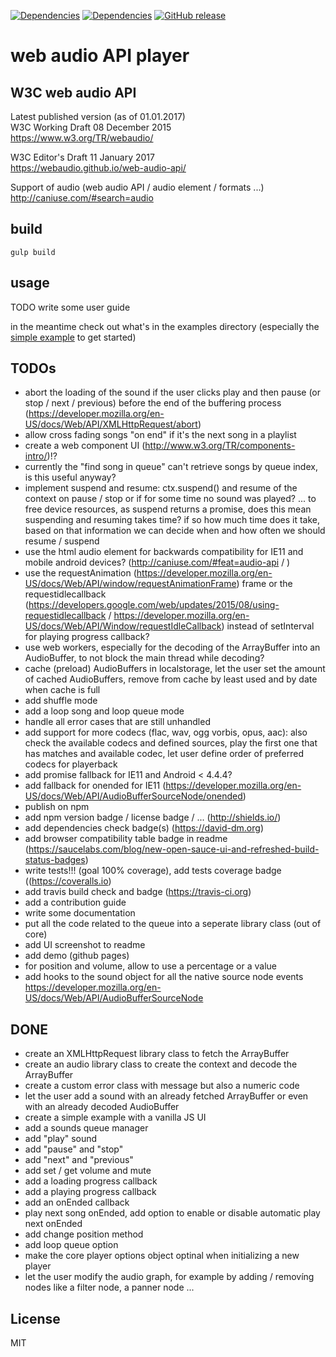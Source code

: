 [![Dependencies](https://david-dm.org/chrisweb/web-audio-api-player/status.svg)](https://david-dm.org/chrisweb/web-audio-api-player)
[![Dependencies](https://david-dm.org/chrisweb/web-audio-api-player/dev-status.png)](https://david-dm.org/chrisweb/web-audio-api-player)
[![GitHub release](https://img.shields.io/github/release/chrisweb/web-audio-api-player.svg)](https://github.com/chrisweb/web-audio-api-player/releases)

# web audio API player

## W3C web audio API

Latest published version (as of 01.01.2017)  
W3C Working Draft 08 December 2015  
https://www.w3.org/TR/webaudio/  

W3C Editor's Draft 11 January 2017  
https://webaudio.github.io/web-audio-api/  

Support of audio (web audio API / audio element / formats ...)  
http://caniuse.com/#search=audio  

## build

```
gulp build
```

## usage

TODO write some user guide  

in the meantime check out what's in the examples directory (especially the [simple example](examples/simple-player) to get started)  

## TODOs

* abort the loading of the sound if the user clicks play and then pause (or stop / next / previous) before the end of the buffering process (https://developer.mozilla.org/en-US/docs/Web/API/XMLHttpRequest/abort)
* allow cross fading songs "on end" if it's the next song in a playlist
* create a web component UI (http://www.w3.org/TR/components-intro/)!?
* currently the "find song in queue" can't retrieve songs by queue index, is this useful anyway?
* implement suspend and resume: ctx.suspend() and resume of the context on pause / stop or if for some time no sound was played? ... to free device resources, as suspend returns a promise, does this mean suspending and resuming takes time? if so how much time does it take, based on that information we can decide when and how often we should resume / suspend
* use the html audio element for backwards compatibility for IE11 and mobile android devices? (http://caniuse.com/#feat=audio-api / )
* use the requestAnimation (https://developer.mozilla.org/en-US/docs/Web/API/window/requestAnimationFrame) frame or the requestidlecallback (https://developers.google.com/web/updates/2015/08/using-requestidlecallback / https://developer.mozilla.org/en-US/docs/Web/API/Window/requestIdleCallback) instead of setInterval for playing progress callback?
* use web workers, especially for the decoding of the ArrayBuffer into an AudioBuffer, to not block the main thread while decoding?
* cache (preload) AudioBuffers in localstorage, let the user set the amount of cached AudioBuffers, remove from cache by least used and by date when cache is full
* add shuffle mode
* add a loop song and loop queue mode
* handle all error cases that are still unhandled
* add support for more codecs (flac, wav, ogg vorbis, opus, aac): also check the available codecs and defined sources, play the first one that has matches and available codec, let user define order of preferred codecs for playerback
* add promise fallback for IE11 and Android < 4.4.4?
* add fallback for onended for IE11 (https://developer.mozilla.org/en-US/docs/Web/API/AudioBufferSourceNode/onended)
* publish on npm
* add npm version badge / license badge / ... (http://shields.io/)
* add dependencies check badge(s) (https://david-dm.org)
* add browser compatibility table badge in readme (https://saucelabs.com/blog/new-open-sauce-ui-and-refreshed-build-status-badges)
* write tests!!! (goal 100% coverage), add tests coverage badge ((https://coveralls.io)
* add travis build check and badge (https://travis-ci.org)
* add a contribution guide
* write some documentation
* put all the code related to the queue into a seperate library class (out of core)
* add UI screenshot to readme
* add demo (github pages)
* for position and volume, allow to use a percentage or a value
* add hooks to the sound object for all the native source node events https://developer.mozilla.org/en-US/docs/Web/API/AudioBufferSourceNode

## DONE

* create an XMLHttpRequest library class to fetch the ArrayBuffer
* create an audio library class to create the context and decode the ArrayBuffer
* create a custom error class with message but also a numeric code
* let the user add a sound with an already fetched ArrayBuffer or even with an already decoded AudioBuffer
* create a simple example with a vanilla JS UI
* add a sounds queue manager
* add "play" sound
* add "pause" and "stop"
* add "next" and "previous"
* add set / get volume and mute
* add a loading progress callback
* add a playing progress callback
* add an onEnded callback
* play next song onEnded, add option to enable or disable automatic play next onEnded
* add change position method
* add loop queue option
* make the core player options object optinal when initializing a new player
* let the user modify the audio graph, for example by adding / removíng nodes like a filter node, a panner node ...

## License

MIT